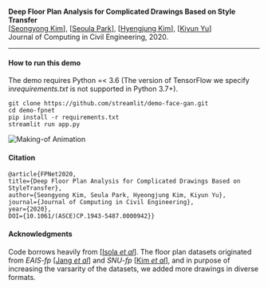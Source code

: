 **Deep Floor Plan Analysis for Complicated Drawings Based on Style Transfer**  
[[Seongyong Kim](http://syoi92.github.io)], [[Seoula Park](https://)], [[Hyengjung Kim](https://)], [[Kiyun Yu](https://)]  
Journal of Computing in Civil Engineering, 2020.
***
#### How to run this demo
The demo requires Python =< 3.6 (The version of TensorFlow we specify in*requirements.txt* is not supported in Python 3.7+).  

```
git clone https://github.com/streamlit/demo-face-gan.git
cd demo-fpnet
pip install -r requirements.txt
streamlit run app.py
```


![Making-of Animation](https://raw.githubusercontent.com/streamlit/demo-self-driving/master/av_final_optimized.gif "Making-of Animation")

#### Citation
```
@article{FPNet2020, 
title={Deep Floor Plan Analysis for Complicated Drawings Based on StyleTransfer}, 
author={Seongyong Kim, Seula Park, Hyeongjung Kim, Kiyun Yu}, 
journal={Journal of Computing in Civil Engineering}, 
year={2020}, 
DOI={10.1061/(ASCE)CP.1943-5487.0000942}}
```

#### Acknowledgments
Code borrows heavily from [[Isola *et al*](https://github.com/phillipi/pix2pix)]. The floor plan datasets originated from *EAIS-fp* [[Jang *et al*](https://)] and *SNU-fp* [[Kim *et al*](https://)], and in purpose of increasing the varsarity of the datasets, we added more drawings in diverse formats.
